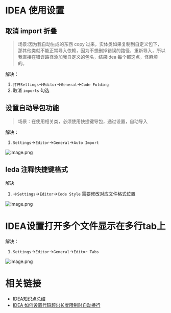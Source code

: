 # IDEA 使用设置



## 取消 import 折叠

> 场景:因为我自动生成的东西 copy 过来，实体类如果复制到自定义包下，那其他类就不能正常导入依赖，因为不想删掉错误的路径，重新导入，所以我直接在错误路径添加我自定义的包名，结果idea 每个都这点，怪麻烦的。

解决：

1. `打开Settings`->`Editor`->`General`->`Code Folding`
2. 取消 `imports` 勾选

## 设置自动导包功能

> 场景：在使用相关类，必须使用快捷键导包，通过设置，自动导入

解决：

1. `Settings`->`Editor`->`General`->`Auto Import`

![image.png](http://ww1.sinaimg.cn/large/006rAlqhgy1go5w2xhj6nj30je05w0t1.jpg)



## Ieda 注释快捷键格式

解决

1. ->`Settings`->`Editor`->`Code Style` 需要修改对应文件格式位置

![image.png](http://ww1.sinaimg.cn/large/006rAlqhgy1go5wj14t6kj31480nemzd.jpg)

# IDEA设置打开多个文件显示在多行tab上

解决：

1. `Settings`->`Editor`->`General`->`Editor Tabs`

![image.png](http://ww1.sinaimg.cn/large/006rAlqhgy1go6zys1bp9j31em13kag0.jpg)

# 相关链接

- [IDEA知识点总结](https://blog.csdn.net/zhaogot/article/details/105203823)
- [IDEA 如何设置代码超出长度限制时自动换行](https://www.cnblogs.com/chenmingjun/p/10921232.html)

